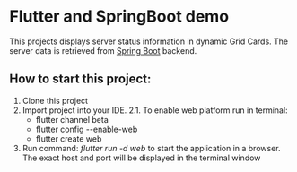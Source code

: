
# Flutter and SpringBoot demo

This projects displays server status information in dynamic Grid Cards. The server data is retrieved from [Spring Boot](https://github.com/kirshiyin89/flutter_springboot_demo/tree/master/springboot) backend.

## How to start this project:

1. Clone this project
2. Import project into your IDE.
   2.1. To enable web platform run in terminal:
      * flutter channel beta
      * flutter config --enable-web
      * flutter create web
3. Run command: *flutter run -d web* to start the application in a browser. The exact host and port will be displayed in the terminal window
